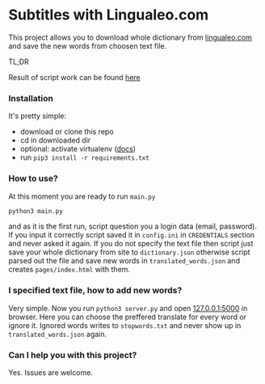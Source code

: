# Subtitles with Lingualeo.com

This project allows you to download whole dictionary from [lingualeo.com](https://lingualeo.com) and save the new words from choosen text file.

TL;DR

Result of script work can be found [here](https://conformist-mw.github.io/subtitles-with-leo/pages/)

### Installation

It's pretty simple:
- download or clone this repo
- cd in downloaded dir
- optional: activate virtualenv ([docs](https://docs.python.org/3/library/venv.html))
- run `pip3 install -r requirements.txt`

### How to use?
At this moment you are ready to run `main.py`
```bash
python3 main.py
```
and as it is the first run, script question you a login data (email, password). If you input it correctly script saved it in `config.ini` in `CREDENTIALS` section and never asked it again.
If you do not specify the text file then script just save your whole dictionary from site to `dictionary.json` otherwise script parsed out the file and save new words in `translated_words.json` and creates `pages/index.html` with them.

### I specified text file, how to add new words?

Very simple. Now you run `python3 server.py` and open [127.0.0.1:5000](http://127.0.0.1:5000) in browser. Here you can choose the preffered translate for every word or ignore it. Ignored words writes to `stopwords.txt` and never show up in  `translated_words.json` again.

### Can I help you with this project?

Yes. Issues are welcome.